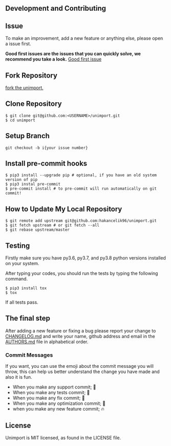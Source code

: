 ## Development and Contributing

## Issue

To make an improvement, add a new feature or anything else, please open a issue first.

**Good first issues are the issues that you can quickly solve, we recommend you take a
look.**
[Good first issue](https://github.com/hakancelik96/unimport/labels/good%20first%20issue)

## Fork Repository

[fork the unimport.](https://github.com/hakancelik96/unimport/fork)

## Clone Repository

```shell
$ git clone git@github.com:<USERNAME>/unimport.git
$ cd unimport
```

## Setup Branch

```shell
git checkout -b i{your issue number}
```

## Install pre-commit hooks

```shell
$ pip3 install --upgrade pip # optional, if you have an old system version of pip
$ pip3 instal pre-commit
$ pre-commit install # to pre-commit will run automatically on git commit!
```

## How to Update My Local Repository

```shell
$ git remote add upstream git@github.com:hakancelik96/unimport.git
$ git fetch upstream # or git fetch --all
$ git rebase upstream/master
```

## Testing

Firstly make sure you have py3.6, py3.7, and py3.8 python versions installed on your
system.

After typing your codes, you should run the tests by typing the following command.

```shell
$ pip3 install tox
$ tox
```

If all tests pass.

## The final step

After adding a new feature or fixing a bug please report your change to
[CHANGELOG.md](CHANGELOG.md)
and write your name, github address and email in the
[AUTHORS.md](https://github.com/hakancelik96/unimport/blob/master/docs/AUTHORS.md) file
in alphabetical order.

### Commit Messages

If you want, you can use the emoji about the commit message you will throw, this can
help us better understand the change you have made and also it is fun.

- When you make any support commit; 💪
- When you make any tests commit; 🧪
- When you make any fix commit; 🐞
- When you make any optimization commit; 💊
- when you make any new feature commit; 🔥

## License

Unimport is MIT licensed, as found in the LICENSE file.
